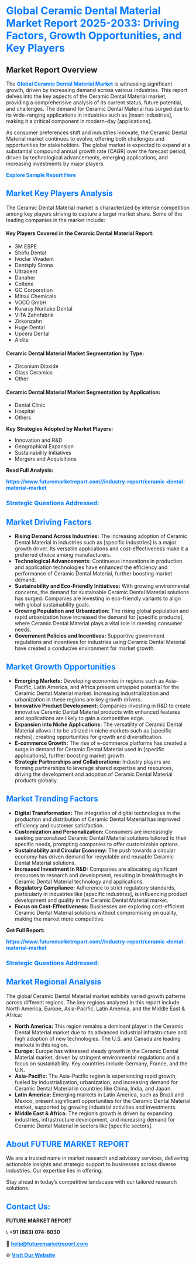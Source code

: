 <h1 style="color: #007BFF;">Global Ceramic Dental Material Market Report 2025-2033: Driving Factors, Growth Opportunities, and Key Players</h1>

<section id="overview">
<h2>Market Report Overview</h2>
<p>The <a href="https://www.futuremarketreport.com//industry-report/ceramic-dental-material-market" style="color: #007BFF; text-decoration: none;"><strong>Global Ceramic Dental Material Market</strong></a> is witnessing significant growth, driven by increasing demand across various industries. This report delves into the key aspects of the Ceramic Dental Material market, providing a comprehensive analysis of its current status, future potential, and challenges. The demand for Ceramic Dental Material has surged due to its wide-ranging applications in industries such as [insert industries], making it a critical component in modern-day [applications].</p>
<p>As consumer preferences shift and industries innovate, the Ceramic Dental Material market continues to evolve, offering both challenges and opportunities for stakeholders. The global market is expected to expand at a substantial compound annual growth rate (CAGR) over the forecast period, driven by technological advancements, emerging applications, and increasing investments by major players.</p>
</section>

<section id="overview">
<p><a href="https://www.futuremarketreport.com//request-sample/reportId=77778" style="color: #007BFF; text-decoration: none;"><strong>Explore Sample Report Here</strong></a></p>
</section>

<section id="key-players">
<h2 style="color: #007BFF;">Market Key Players Analysis</h2>
<p>The Ceramic Dental Material market is characterized by intense competition among key players striving to capture a larger market share. Some of the leading companies in the market include:</p>
<h4>Key Players Covered in the Ceramic Dental Material Report:</h4>
<ul><li>3M ESPE</li><li>Shofu Dental</li><li>Ivoclar Vivadent</li><li>Dentsply Sirona</li><li>Ultradent</li><li>Danaher</li><li>Coltene</li><li>GC Corporation</li><li>Mitsui Chemicals</li><li>VOCO GmbH</li><li>Kuraray Noritake Dental</li><li>VITA Zahnfabrik</li><li>Zirkonzahn</li><li>Huge Dental</li><li>Upcera Dental</li><li>Aidite</li></ul>
<h4>Ceramic Dental Material Market Segmentation by Type:</h4>
<ul><li>Zirconium Dioxide</li><li>Glass Ceramics</li><li>Other</li></ul>

<h4>Ceramic Dental Material Market Segmentation by Application:</h4>
<ul><li>Dental Clinic</li><li>Hospital</li><li>Others</li></ul>
<p><strong>Key Strategies Adopted by Market Players:</strong></p>
<ul>
<li>Innovation and R&D</li>
<li>Geographical Expansion</li>
<li>Sustainability Initiatives</li>
<li>Mergers and Acquisitions</li>
</ul>
</section>

<section>
<p><strong>Read Full Analysis: </strong></p><a href="https://www.futuremarketreport.com//industry-report/ceramic-dental-material-market" style="color: #007BFF; text-decoration: none;"><strong>https://www.futuremarketreport.com//industry-report/ceramic-dental-material-market</strong></a>
<h3 style="color: #007BFF;">Strategic Questions Addressed:</h3>
</section>

<section id="driving-factors">
<h2 style="color: #007BFF;">Market Driving Factors</h2>
<ul>
<li><strong>Rising Demand Across Industries:</strong> The increasing adoption of Ceramic Dental Material in industries such as [specific industries] is a major growth driver. Its versatile applications and cost-effectiveness make it a preferred choice among manufacturers.</li>
<li><strong>Technological Advancements:</strong> Continuous innovations in production and application technologies have enhanced the efficiency and performance of Ceramic Dental Material, further boosting market demand.</li>
<li><strong>Sustainability and Eco-Friendly Initiatives:</strong> With growing environmental concerns, the demand for sustainable Ceramic Dental Material solutions has surged. Companies are investing in eco-friendly variants to align with global sustainability goals.</li>
<li><strong>Growing Population and Urbanization:</strong> The rising global population and rapid urbanization have increased the demand for [specific products], where Ceramic Dental Material plays a vital role in meeting consumer needs.</li>
<li><strong>Government Policies and Incentives:</strong> Supportive government regulations and incentives for industries using Ceramic Dental Material have created a conducive environment for market growth.</li>
</ul>
</section>

<section id="growth-opportunities">
<h2 style="color: #007BFF;">Market Growth Opportunities</h2>
<ul>
<li><strong>Emerging Markets:</strong> Developing economies in regions such as Asia-Pacific, Latin America, and Africa present untapped potential for the Ceramic Dental Material market. Increasing industrialization and urbanization in these regions are key growth drivers.</li>
<li><strong>Innovative Product Development:</strong> Companies investing in R&D to create innovative Ceramic Dental Material products with enhanced features and applications are likely to gain a competitive edge.</li>
<li><strong>Expansion into Niche Applications:</strong> The versatility of Ceramic Dental Material allows it to be utilized in niche markets such as [specific niches], creating opportunities for growth and diversification.</li>
<li><strong>E-commerce Growth:</strong> The rise of e-commerce platforms has created a surge in demand for Ceramic Dental Material used in [specific applications], further boosting market growth.</li>
<li><strong>Strategic Partnerships and Collaborations:</strong> Industry players are forming partnerships to leverage shared expertise and resources, driving the development and adoption of Ceramic Dental Material products globally.</li>
</ul>
</section>

<section id="trending-factors">
<h2 style="color: #007BFF;">Market Trending Factors</h2>
<ul>
<li><strong>Digital Transformation:</strong> The integration of digital technologies in the production and distribution of Ceramic Dental Material has improved efficiency and customer satisfaction.</li>
<li><strong>Customization and Personalization:</strong> Consumers are increasingly seeking personalized Ceramic Dental Material solutions tailored to their specific needs, prompting companies to offer customizable options.</li>
<li><strong>Sustainability and Circular Economy:</strong> The push towards a circular economy has driven demand for recyclable and reusable Ceramic Dental Material solutions.</li>
<li><strong>Increased Investment in R&D:</strong> Companies are allocating significant resources to research and development, resulting in breakthroughs in Ceramic Dental Material technology and applications.</li>
<li><strong>Regulatory Compliance:</strong> Adherence to strict regulatory standards, particularly in industries like [specific industries], is influencing product development and quality in the Ceramic Dental Material market.</li>
<li><strong>Focus on Cost-Effectiveness:</strong> Businesses are exploring cost-efficient Ceramic Dental Material solutions without compromising on quality, making the market more competitive.</li>
</ul>
</section>

<section>
<p><strong>Get Full Report: </strong></p><a href="https://www.futuremarketreport.com//industry-report/ceramic-dental-material-market" style="color: #007BFF; text-decoration: none;"><strong>https://www.futuremarketreport.com//industry-report/ceramic-dental-material-market</strong></a>
<h3 style="color: #007BFF;">Strategic Questions Addressed:</h3>
</section>


<section id="regional-analysis">
<h2 style="color: #007BFF;">Market Regional Analysis</h2>
<p>The global Ceramic Dental Material market exhibits varied growth patterns across different regions. The key regions analyzed in this report include North America, Europe, Asia-Pacific, Latin America, and the Middle East & Africa:</p>
<ul>
<li><strong>North America:</strong> This region remains a dominant player in the Ceramic Dental Material market due to its advanced industrial infrastructure and high adoption of new technologies. The U.S. and Canada are leading markets in this region.</li>
<li><strong>Europe:</strong> Europe has witnessed steady growth in the Ceramic Dental Material market, driven by stringent environmental regulations and a focus on sustainability. Key countries include Germany, France, and the U.K.</li>
<li><strong>Asia-Pacific:</strong> The Asia-Pacific region is experiencing rapid growth, fueled by industrialization, urbanization, and increasing demand for Ceramic Dental Material in countries like China, India, and Japan.</li>
<li><strong>Latin America:</strong> Emerging markets in Latin America, such as Brazil and Mexico, present significant opportunities for the Ceramic Dental Material market, supported by growing industrial activities and investments.</li>
<li><strong>Middle East & Africa:</strong> The region’s growth is driven by expanding industries, infrastructure development, and increasing demand for Ceramic Dental Material in sectors like [specific sectors].</li>
</ul>
</section>

<footer>
<h2 style="color: #007BFF;">About FUTURE MARKET REPORT</h2>
<p>We are a trusted name in market research and advisory services, delivering actionable insights and strategic support to businesses across diverse industries. Our expertise lies in offering:</p>

<p>Stay ahead in today’s competitive landscape with our tailored research solutions.</p>

<h2 style="color: #007BFF;">Contact Us:</h2>
<p><strong>FUTURE MARKET REPORT</strong></p>
<p>📞 <strong>+91 (883) 074-8030</strong></p>
<p>📧 <strong><a href="mailto:help@futuremarketreport.com" style="color: #007BFF;">help@futuremarketreport.com</a></strong></p>
<p>🌐 <strong><a href="https://www.futuremarketreport.com/" style="color: #007BFF;">Visit Our Website</a></strong></p>
</footer>